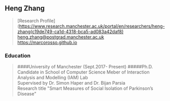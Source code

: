 ## Heng Zhang
>[Research Profile](https://www.research.manchester.ac.uk/portal/en/researchers/heng-zhang(c19de749-ca1d-4318-bca5-ad083a42daf8)<br/>
>heng.zhang@postgrad.manchester.ac.uk<br/>
>https://marcorosso.github.io

### Education
>####University of Manchester (Sept.2017- Present)
> #####Ph.D. Candidate in School of Computer Science
>Meber of Interaction Analysis and Modelling (IAM) Lab<br/>
>Supervised by Dr. Simon Haper and Dr. Bijan Parsia<br/>
>Research title "Smart Measures of Social Isolation of Parkinson’s Disease"
